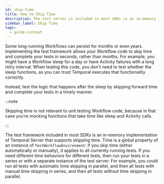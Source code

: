 ```yaml
---
id: skip-time
title: How to Skip Time
description: The test server is included in most SDKs is an in-memory implementation of Temporal Server that supports skipping time.
sidebar_label: Skip Time
tags:
  - guide-context
---
```


Some long-running Workflows can persist for months or even years. Implementing the test framework allows your Workflow code to skip time and complete your tests in seconds, rather than months. For example, you might have a Workflow sleep for a day or have Activity failures with a long retry interval. When testing this code, you don't need to test whether the sleep functions, as you can trust Temporal executes that functionality correctly.

Instead, test the logic that happens after the sleep by skipping forward time and complete your tests in a timely manner.

:::note

Skipping time is not relevant to unit testing Workflow code, because in that case you’re mocking functions that take time like sleep and Activity calls.

:::

The test framework included in most SDKs is an in-memory implementation of Temporal Server that supports skipping time. Time is a global property of an instance of `TestWorkflowEnvironment`: if you skip time (either automatically or manually), it applies to all currently running tests. If you need different time behaviors for different tests, then run your tests in a series or with a separate instance of the test server. For example, you could run all tests with automatic time skipping in parallel, and then all tests with manual time skipping in series, and then all tests without time skipping in parallel.
